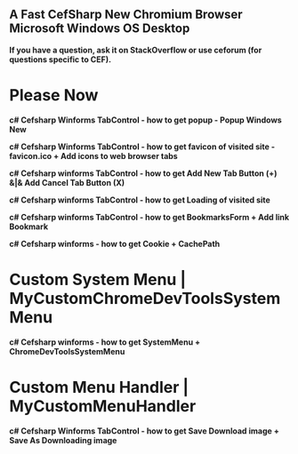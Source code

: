 ## A Fast CefSharp New Chromium Browser Microsoft Windows OS Desktop
**If you have a question, ask it on StackOverflow or use ceforum (for questions specific to CEF).**

# Please Now

**c# Cefsharp Winforms TabControl - how to get popup - Popup Windows New**

**c# Cefsharp Winforms TabControl - how to get favicon of visited site - favicon.ico + Add icons to web browser tabs**

**c# Cefsharp winforms TabControl - how to get Add New Tab Button (+) &|& Add Cancel Tab Button (X)**

**c# Cefsharp winforms TabControl - how to get Loading of visited site**

**c# Cefsharp winforms TabControl - how to get BookmarksForm + Add link Bookmark**

**c# Cefsharp winforms - how to get Cookie + CachePath**

# **Custom System Menu | MyCustomChromeDevToolsSystemMenu**

**c# Cefsharp winforms - how to get SystemMenu + ChromeDevToolsSystemMenu**

# **Custom Menu Handler | MyCustomMenuHandler**

**c# Cefsharp Winforms TabControl - how to get Save Download image + Save As Downloading image**
